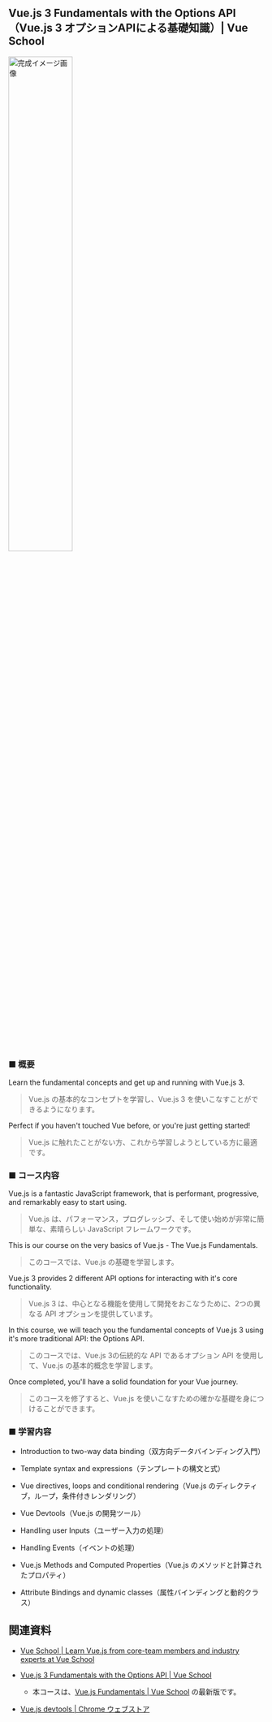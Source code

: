 ## Vue.js 3 Fundamentals with the Options API（Vue.js 3 オプションAPIによる基礎知識）| Vue School

<img src='https://user-images.githubusercontent.com/63486456/182264390-58c24db4-71f3-46a3-b81d-e6549f97a922.png' alt='完成イメージ画像' width='50%' />

### ■ 概要

Learn the fundamental concepts and get up and running with Vue.js 3.

> Vue.js の基本的なコンセプトを学習し、Vue.js 3 を使いこなすことができるようになります。

Perfect if you haven't touched Vue before, or you're just getting started!

> Vue.js に触れたことがない方、これから学習しようとしている方に最適です。

### ■ コース内容

Vue.js is a fantastic JavaScript framework, that is performant, progressive, and remarkably easy to start using.

> Vue.js は、パフォーマンス，プログレッシブ、そして使い始めが非常に簡単な、素晴らしい JavaScript フレームワークです。

This is our course on the very basics of Vue.js - The Vue.js Fundamentals.

> このコースでは、Vue.js の基礎を学習します。

Vue.js 3 provides 2 different API options for interacting with it's core functionality.

> Vue.js 3 は、中心となる機能を使用して開発をおこなうために、2つの異なる API オプションを提供しています。

In this course, we will teach you the fundamental concepts of Vue.js 3 using it's more traditional API: the Options API.

> このコースでは、Vue.js 3の伝統的な API であるオプション API を使用して、Vue.js の基本的概念を学習します。

Once completed, you'll have a solid foundation for your Vue journey.

> このコースを修了すると、Vue.js を使いこなすための確かな基礎を身につけることができます。

### ■ 学習内容

- Introduction to two-way data binding（双方向データバインディング入門）

- Template syntax and expressions（テンプレートの構文と式）

- Vue directives, loops and conditional rendering（Vue.js のディレクティブ，ループ，条件付きレンダリング）

- Vue Devtools（Vue.js の開発ツール）

- Handling user Inputs（ユーザー入力の処理）

- Handling Events（イベントの処理）

- Vue.js Methods and Computed Properties（Vue.js のメソッドと計算されたプロパティ）

- Attribute Bindings and dynamic classes（属性バインディングと動的クラス）

## 関連資料

- [Vue School | Learn Vue.js from core-team members and industry experts at Vue School](https://vueschool.io)

- [Vue.js 3 Fundamentals with the Options API | Vue School](https://vueschool.io/courses/vuejs-3-fundamentals)

  - 本コースは、[Vue.js Fundamentals | Vue School](https://vueschool.io/courses/vuejs-fundamentals) の最新版です。

- [Vue.js devtools | Chrome ウェブストア](https://chrome.google.com/webstore/detail/vuejs-devtools/nhdogjmejiglipccpnnnanhbledajbpd)
